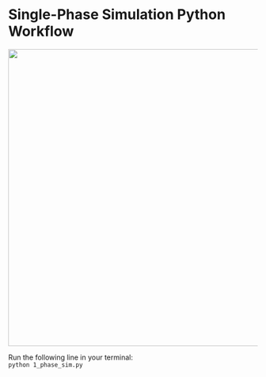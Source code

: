 # Single-Phase Simulation Python Workflow

<img src=/illustrations/velocity_viz.png width="600"> 

Run the following line in your terminal:\
```python 1_phase_sim.py```

